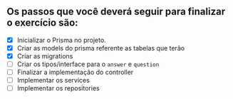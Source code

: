 ## Os passos que você deverá seguir para finalizar o exercício são:

- [x] Inicializar o Prisma no projeto.
- [x] Criar as models do prisma referente as tabelas que terão
- [x] Criar as migrations
- [ ] Criar os tipos/interface para o `answer` e `question`
- [ ] Finalizar a implementação do controller
- [ ] Implementar os services
- [ ] Implementar os repositories
